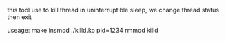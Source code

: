 this tool use to kill thread in uninterruptible sleep, we change thread status then exit

useage:
    make
    insmod ./killd.ko pid=1234
    rmmod killd